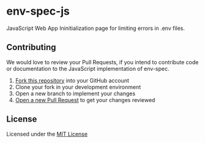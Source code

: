 # env-spec-js
JavaScript Web App
Ininitialization page for limiting errors in .env files.

## Contributing

We would love to review your Pull Requests, if you intend to contribute code or documentation to the JavaScript implementation of env-spec.

1. [Fork this repository](https://github.com/sourcelair/env-spec-js/fork) into your GitHub account
2. Clone your fork in your development environment
3. Open a new branch to implement your changes
4. [Open a new Pull Request](https://github.com/sourcelair/env-spec-js/compare) to get your changes reviewed

## License

Licensed under the [MIT License](LICENSE)
